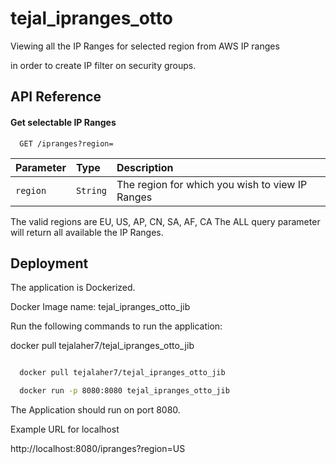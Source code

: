 # tejal_ipranges_otto

Viewing all the IP Ranges for selected region from AWS IP ranges

in order to create IP filter on security groups.


## API Reference

#### Get selectable IP Ranges

```http
  GET /ipranges?region=
```

| Parameter | Type     | Description                |
| :-------- | :------- | :------------------------- |
| `region` | `String`  | The region for which you wish to view IP Ranges| 

The valid regions are  EU, US, AP, CN, SA, AF, CA
The ALL query parameter will return all available the IP Ranges.


## Deployment

The application is Dockerized.

Docker Image name: tejal_ipranges_otto_jib

Run the following commands to run the application:

docker pull tejalaher7/tejal_ipranges_otto_jib

```bash

  docker pull tejalaher7/tejal_ipranges_otto_jib

  docker run -p 8080:8080 tejal_ipranges_otto_jib

```
The Application should run on port 8080.

Example URL for localhost

http://localhost:8080/ipranges?region=US
